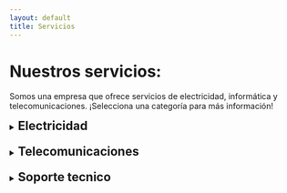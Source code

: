 ```yaml
---
layout: default
title: Servicios
---
```


# Nuestros servicios:

Somos una empresa que ofrece servicios de electricidad, informática y telecomunicaciones. ¡Selecciona una categoría para más información!


<!-- HTML -->

<!-- block 1 -->
<details style="margin-bottom: 10px">
	<summary style="margin-bottom: 10px">
		<h2 style="display:inline;">
		Electricidad
		</h2>
	</summary>
	
	<p>
	&#9679; Diseño de proyectos eléctricos residenciales, comerciales e industriales, canalización y distribución industrial.  
	</p>

	<p>
	&#9679; Mantenimiento de equipos de generación de eléctrica, CNC, tornos radiales, horizontales, verticales, hornos industriales de pintura electroestática, troqueles, máquinas de inyección de plástico, entre otros.  
	</p>
	
	<p>
	&#9679; Diseño e instalación de controles eléctricos.
	</p>
	
	<img src="https://www.electricistasdelafuentemadrid.com/wp-content/uploads/2017/12/tres-puntos-clave-que-debera-verificar-al-contratar-a-un-electricista.jpg">
</details>

<!-- block 2 -->
<details style="margin-bottom: 10px">
	<summary style="margin-bottom: 10px">
		<h2 style="display:inline;">
		Telecomunicaciones
		</h2>
	</summary>
	
	<p>
	&#9679; Operaciones de redes:   
	Servicios de mantenimiento de redes y análisis de incidencias. Realización de instalaciones de clima y energía en CPD-Centros de conmutación. Ingeniería de obras y proyectos llave en mano.
	</p>
	
	<p>
	&#9679; Mantenimiento de equipos:   
	Análisis de interferencias, instalación, mantenimiento y comisionado de equipos. Análisis de incidencias y estadísticas de llamadas. Mantenimiento de campos electromagnéticos.
	</p>
	
	<p>
	&#9679; Suministros energéticos:   
	Instalación de equipos portátiles de energía. Desarrollo de energías renovables: sistemas eólicos, solares, pilas de combustible.
	</p>
	
	<p>
	&#9679; Servicios al cliente:   
	Viabilidad de instalación de repetidores. Mantenimiento preventivo y correctivo de repetidores.
	</p>
	
	<p>
	&#9679; Monitorización de redes:   
	Gestión de accesos. Servicios Help desk atención incidencias.
	</p>
	
	<p>
	&#9679; Operaciones móviles:   
	Estudios y análisis para mejora de cobertura. Servicios de transporte e instalación de unidades móviles.
	</p>
	
	<p>
	&#9679; Mantenimiento de inmuebles:   
	Servicios de mantenimiento preventivo, correctivo, conductivo y predictivo. Mantenimiento de inmuebles dispersos. Reposición de clima, fontanería, electricidad, etc. Incidencias. Diseño e instalación de sistemas. Ejecución de obra. Mantenimiento de elevadores.
	</p>
	
	<p>
	&#9679; Limpieza de inmuebles:   
	Servicios de limpieza y desinfección de tuberías, depósitos y circuitos de aire. Limpieza general, especial y de escaleras mecánicas.
	</p>
	
	<p>
	&#9679; Seguridad de inmuebles:   
	Servicios de vigilantes armados o sin armar, seguridad itinerante, seguridad de instalaciones y soluciones logísticas en lugares o situaciones de alto riesgo. Servicios de seguridad de escolta, sistemas anti-intrusión y detección perimetral, control de acceso.
	</p>
	
	<p>
	&#9679; Medio ambiente:   
	Certificados medioambientales de destrucción. Gestión de residuos. Higiene ambiental de las instalaciones. Control de plagas.
	</p>
	
	<p>
	&#9679; Servicios de soporte:   
	Servicios de montaje y desmontaje de mobiliario. Inventario y reposición de almacenes. Registro, clasificación y entrega de documentos. Valija. Atención telefónica y gestión de reclamaciones. Compra de material. Control de accesos.
	</p>
	
	<p>
	&#9679; Facility Management:   
	Propuesta de mejora del servicio, auditorías y consultoría técnica. Control de proveedores. Gestión de inmuebles y residuos.
	</p>
	
	<img src="https://t3.ftcdn.net/jpg/00/85/49/70/360_F_85497025_rOkXkFImC8GZXtXTICTSBXAMWgMU83Mq.jpg">
</details>

<!-- block 3 -->
<details>
	<summary style="margin-bottom: 10px">
		<h2 style="display:inline;">
		Soporte tecnico
		</h2>
	</summary>

	<p>
	&#9679; Redes informáticas, análisis, tendido y mantenimiento de las mismas. Instalación de servidores, rack y antenas, manipulación de programas para auditoria informática, hardware y software para computadores.  
	</p>
	
	<p>
	&#9679; Sistemas operativos con licenciamiento por volumen a nivel empresarial y hogareño herramientas informáticas, programas ofimáticos en entornos Windows, Linux, MacOS, y programación para la optimización de sistemas operativos adecuados al hardwaren instalado, asesorías para proyectos de oficinas, empresariales y demás.  
	</p>
	
	<p>
	&#9679; Reparación, mantenimiento, instalación y programación de equipos, (computadores, impresoras, routers, rack, módems), redes para entorno Microsoft Windows para oficinas comerciales, logística y armado de equipos.  
	</p>
	
	<p>
	&#9679; Repotenciación de equipos, personalización y ajuste de hardware a adecuados a las necesidades de los clientes.
	</p>
	
	<img src="https://media.istockphoto.com/id/471199041/photo/open-desktop-computer.jpg?s=612x612&w=0&k=20&c=Q1tsMNY7ca1PUmOFzz65G-rh84-eihapxizHeKZVrSE=">	
</details>
